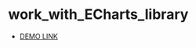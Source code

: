 # work_with_ECharts_library

- [DEMO LINK](https://oksana-logos-frontend.github.io/work_with_ECharts_library/)
